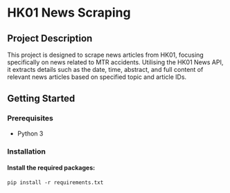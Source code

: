 # HK01 News Scraping

## Project Description

This project is designed to scrape news articles from HK01, focusing specifically on news related to MTR accidents. Utilising the HK01 News API, it extracts details such as the date, time, abstract, and full content of relevant news articles based on specified topic and article IDs.

## Getting Started

### Prerequisites
- Python 3

### Installation

#### Install the required packages:
<code>pip install -r requirements.txt</code>


